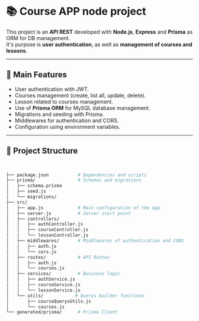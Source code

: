 # 📚 Course APP node project

This project is an **API REST** developed with **Node.js**, **Express** and **Prisma** as ORM for DB management.  
It's purpose is **user authentication**, as well as **management of courses and lessons**.

---

## 🚀 Main Features

- User authentication with JWT.
- Courses management (create, list all, update, delete).
- Lesson related to courses management.
- Use of **Prisma ORM** for MySQL database management.
- Migrations and seeding with Prisma.
- Middlewares for authentication and CORS.
- Configuration using environment variables.

---

## 📂 Project Structure

```bash


├── package.json           # Dependencies and scripts
├── prisma/                # Schemas and migrations 
│   ├── schema.prisma
│   ├── seed.js
│   └── migrations/
├── src/
│   ├── app.js             # Main configuration of the app
│   ├── server.js          # Server start point
│   ├── controllers/       
│   │   ├── authController.js
│   │   ├── courseController.js
│   │   └── lessonController.js
│   ├── middlewares/       # Middlewares of authentication and CORS
│   │   ├── auth.js
│   │   └── cors.js
│   ├── routes/            # API Routes
│   │   ├── auth.js
│   │   └── courses.js
│   ├── services/          # Business logic
│   │   ├── authService.js
│   │   ├── courseService.js
│   │   └── lessonService.js
│   └── utils/            # Querys builder functions
│       ├── courseQuerysUtils.js
│       └── courses.js
└── generated/prisma/      # Prisma Client

```
